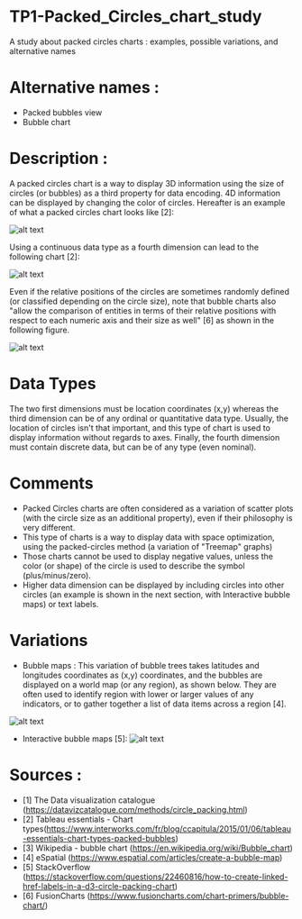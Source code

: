 # TP1-Packed_Circles_chart_study
A study about packed circles charts : examples, possible variations, and alternative names


# Alternative names :
- Packed bubbles view
- Bubble chart



# Description :
A packed circles chart is a way to display 3D information using the size of circles (or bubbles) as a third property for data encoding. 4D information can be displayed by changing the color of circles. Hereafter is an example of what a packed circles chart looks like [2]:

![alt text](https://github.com/ValentinCrr/TP1-Packed_Circle_chart_study/blob/master/TECTPackedBubbles1.png)

Using a continuous data type as a fourth dimension can lead to the following chart [2]:

![alt text](https://github.com/ValentinCrr/TP1-Packed_Circle_chart_study/blob/master/TECTPackedBubbles3.png)

Even if the relative positions of the circles are sometimes randomly defined (or classified depending on the circle size), note that bubble charts also "allow the comparison of entities in terms of their relative positions with respect to each numeric axis and their size as well" [6] as shown in the following figure.

![alt text](https://github.com/ValentinCrr/TP1-Packed_Circle_chart_study/blob/master/BubbleChart2.PNG)



# Data Types
The two first dimensions must be location coordinates (x,y) whereas the third dimension can be of any ordinal or quantitative data type. Usually, the location of circles isn't that important, and this type of chart is used to display information without regards to axes. Finally, the fourth dimension must contain discrete data, but can be of any type (even nominal).




# Comments
- Packed Circles charts are often considered as a variation of scatter plots (with the circle size as an additional property), even if their philosophy is very different.
- This type of charts is a way to display data with space optimization, using the packed-circles method (a variation of "Treemap" graphs)
- Those charts cannot be used to display negative values, unless the color (or shape) of the circle is used to describe the symbol (plus/minus/zero).
- Higher data dimension can be displayed by including circles into other circles (an example is shown in the next section, with Interactive bubble maps) or text labels.



# Variations 

- Bubble maps : This variation of bubble trees takes latitudes and longitudes coordinates as (x,y) coordinates, and the bubbles are displayed on a world map (or any region), as shown below. They are often used to identify region with lower or larger values of any indicators, or to gather together a list of data items across a region [4].

![alt text](https://github.com/ValentinCrr/TP1-Packed_Circle_chart_study/blob/master/Europe-GDP-per-country-1.jpg)

- Interactive bubble maps [5]:
![alt text](https://github.com/ValentinCrr/TP1-Packed_Circle_chart_study/blob/master/Interactive_Bubble_chart.gif)



# Sources :
- [1] The Data visualization catalogue (https://datavizcatalogue.com/methods/circle_packing.html)
- [2] Tableau essentials - Chart types(https://www.interworks.com/fr/blog/ccapitula/2015/01/06/tableau-essentials-chart-types-packed-bubbles)
- [3] Wikipedia - bubble chart (https://en.wikipedia.org/wiki/Bubble_chart)
- [4] eSpatial (https://www.espatial.com/articles/create-a-bubble-map)
- [5] StackOverflow (https://stackoverflow.com/questions/22460816/how-to-create-linked-href-labels-in-a-d3-circle-packing-chart)
- [6] FusionCharts (https://www.fusioncharts.com/chart-primers/bubble-chart/)
